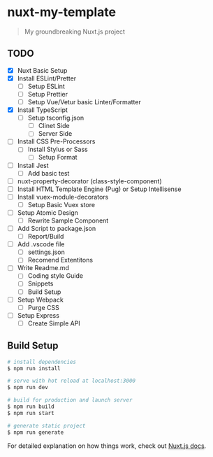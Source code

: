 # nuxt-my-template

> My groundbreaking Nuxt.js project

## TODO

- [x] Nuxt Basic Setup
- [x] Install ESLint/Pretter
  - [ ] Setup ESLint
  - [ ] Setup Prettier
  - [ ] Setup Vue/Vetur basic Linter/Formatter
- [x] Install TypeScript
  - [ ] Setup tsconfig.json
    - [ ] Clinet Side
    - [ ] Server Side
- [ ] Install CSS Pre-Processors
  - [ ] Install Stylus or Sass
    - [ ] Setup Format
- [ ] Install Jest
  - [ ] Add basic test
- [ ] nuxt-property-decorator (class-style-component)
- [ ] Install HTML Template Engine (Pug) or Setup Intellisense
- [ ] Install vuex-module-decorators
  - [ ] Setup Basic Vuex store
- [ ] Setup Atomic Design
  - [ ] Rewrite Sample Component
- [ ] Add Script to package.json
  - [ ] Report/Build
- [ ] Add .vscode file
  - [ ] settings.json
  - [ ] Recomend Extentitons
- [ ] Write Readme.md
  - [ ] Coding style Guide
  - [ ] Snippets
  - [ ] Build Setup
- [ ] Setup Webpack
  - [ ] Purge CSS
- [ ] Setup Express
  - [ ] Create Simple API 

## Build Setup

``` bash
# install dependencies
$ npm run install

# serve with hot reload at localhost:3000
$ npm run dev

# build for production and launch server
$ npm run build
$ npm run start

# generate static project
$ npm run generate
```

For detailed explanation on how things work, check out [Nuxt.js docs](https://nuxtjs.org).
